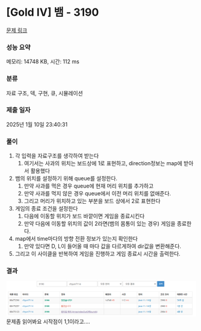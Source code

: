 # [Gold IV] 뱀 - 3190

[문제 링크](https://www.acmicpc.net/problem/3190)

### 성능 요약

메모리: 14748 KB, 시간: 112 ms

### 분류

자료 구조, 덱, 구현, 큐, 시뮬레이션

### 제출 일자

2025년 1월 10일 23:40:31

### 풀이
1. 각 입력을 자료구조를 생각하여 받는다
    1. 여기서는 사과의 위치는 보드상에 1로 표현하고, direction정보는 map에 받아서 활용했다
2. 뱀의 위치를 설정하기 위해 queue를 설정한다.
    1. 만약 사과를 먹은 경우 queue에 현재 머리 위치를 추가하고
    2. 만약 사과를 먹지 않은 경우 queue에서 이전 머리 위치를 없애준다.
    3. 그리고 머리가 위치하고 있는 부분을 보드 상에서 2로 표현한다
3. 게임의 종료 조건을 설정한다
    1. 다음에 이동할 위치가 보드 바깥이면 게임을 종료시킨다
    2. 만약 다음에 이동할 위치의 값이 2라면(뱀의 몸통이 있는 경우) 게임을 종료한다.
4. map에서 time마다의 방향 전환 정보가 있는지 확인한다
    1. 만약 있다면 D, L이 들어올 때 마다 값을 다르게하여 dir값을 변환해준다.
5. 그리고 이 사이클을 반복하여 게임을 진행하고 게임 종료시 시간을 출력한다.

### 결과
![image.png](image.png)
문제좀 읽어봐요 시작점이 1,1이라고....